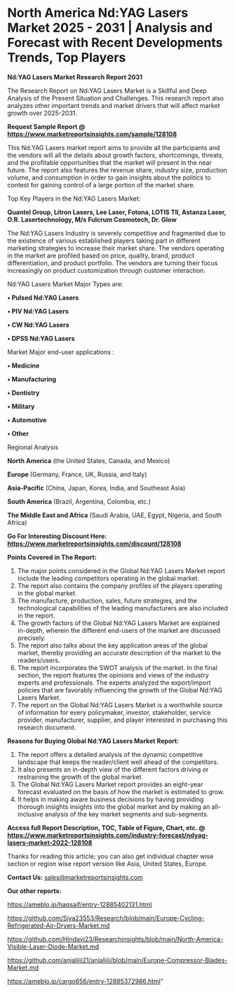 # North America Nd:YAG Lasers Market 2025 - 2031 | Analysis and Forecast with Recent Developments Trends, Top Players

<strong>Nd:YAG Lasers Market Research Report 2031</strong>

The Research Report on Nd:YAG Lasers Market is a Skillful and Deep Analysis of the Present Situation and Challenges. This research report also analyzes other important trends and market drivers that will affect market growth over 2025-2031.

<strong>Request Sample Report @ <a href=https://www.marketreportsinsights.com/sample/128108>https://www.marketreportsinsights.com/sample/128108</a></strong>

This Nd:YAG Lasers market report aims to provide all the participants and the vendors will all the details about growth factors, shortcomings, threats, and the profitable opportunities that the market will present in the near future. The report also features the revenue share, industry size, production volume, and consumption in order to gain insights about the politics to contest for gaining control of a large portion of the market share.

Top Key Players in the Nd:YAG Lasers Market:

<strong>Quantel Group, Litron Lasers, Lee Laser, Fotona, LOTIS TII, Astanza Laser, O.R. Lasertechnology, M/s Fulcrum Cosmotech, Dr. Glow</strong>

The Nd:YAG Lasers Industry is severely competitive and fragmented due to the existence of various established players taking part in different marketing strategies to increase their market share. The vendors operating in the market are profiled based on price, quality, brand, product differentiation, and product portfolio. The vendors are turning their focus increasingly on product customization through customer interaction.

Nd:YAG Lasers Market Major Types are:

<strong>• Pulsed Nd:YAG Lasers

• PIV Nd:YAG Lasers

• CW Nd:YAG Lasers

• DPSS Nd:YAG Lasers</strong>

Market Major end-user applications :

<strong>• Medicine

• Manufacturing

• Dentistry

• Military

• Automotive

• Other</strong>

Regional Analysis

</u><strong><b>North America</b></strong> (the United States, Canada, and Mexico)

<strong><b>Europe </b></strong>(Germany, France, UK, Russia, and Italy)

<strong><b>Asia-Pacific</b></strong> (China, Japan, Korea, India, and Southeast Asia)

<strong><b>South America</b></strong> (Brazil, Argentina, Colombia, etc.)

<strong><b>The Middle East and Africa</b></strong> (Saudi Arabia, UAE, Egypt, Nigeria, and South Africa)

<strong>Go For Interesting Discount Here: <a href=https://www.marketreportsinsights.com/discount/128108>https://www.marketreportsinsights.com/discount/128108</a></strong>

<strong>Points Covered in The Report:</strong>
<ol>
  <li>The major points considered in the Global Nd:YAG Lasers Market report include the leading competitors operating in the global market.</li>
  <li>The report also contains the company profiles of the players operating in the global market.</li>
  <li>The manufacture, production, sales, future strategies, and the technological capabilities of the leading manufacturers are also included in the report.</li>
  <li>The growth factors of the Global Nd:YAG Lasers Market are explained in-depth, wherein the different end-users of the market are discussed precisely.</li>
  <li>The report also talks about the key application areas of the global market, thereby providing an accurate description of the market to the readers/users.</li>
  <li>The report incorporates the SWOT analysis of the market. In the final section, the report features the opinions and views of the industry experts and professionals. The experts analyzed the export/import policies that are favorably influencing the growth of the Global Nd:YAG Lasers Market.</li>
  <li>The report on the Global Nd:YAG Lasers Market is a worthwhile source of information for every policymaker, investor, stakeholder, service provider, manufacturer, supplier, and player interested in purchasing this research document.</li>
</ol>
<strong>Reasons for Buying Global Nd:YAG Lasers Market Report:</strong>

<ol>
  <li>The report offers a detailed analysis of the dynamic competitive landscape that keeps the reader/client well ahead of the competitors.</li>
  <li>It also presents an in-depth view of the different factors driving or restraining the growth of the global market.</li>
  <li>The Global Nd:YAG Lasers Market report provides an eight-year forecast evaluated on the basis of how the market is estimated to grow.</li>
  <li>It helps in making aware business decisions by having providing thorough insights insights into the global market and by making an all-inclusive analysis of the key market segments and sub-segments.</li>
</ol>
<strong>Access full Report Description, TOC, Table of Figure, Chart, etc. @ <a href=https://www.marketreportsinsights.com/industry-forecast/ndyag-lasers-market-2022-128108>https://www.marketreportsinsights.com/industry-forecast/ndyag-lasers-market-2022-128108</a></strong>


Thanks for reading this article; you can also get individual chapter wise section or region wise report version like Asia, United States, Europe.

<strong>Contact Us:</strong>
sales@marketreportsinsights.com

<strong>Our other reports:</strong>

<a href=https://ameblo.jp/haqsaif/entry-12885402131.html>https://ameblo.jp/haqsaif/entry-12885402131.html</a>

<a href=https://github.com/Siya23553/Research/blob/main/Europe-Cycling-Refrigerated-Air-Dryers-Market.md>https://github.com/Siya23553/Research/blob/main/Europe-Cycling-Refrigerated-Air-Dryers-Market.md</a>

<a href=https://github.com/Hindavi23/Researchinsights/blob/main/North-America-Visible-Laser-Diode-Market.md>https://github.com/Hindavi23/Researchinsights/blob/main/North-America-Visible-Laser-Diode-Market.md</a>

<a href=https://github.com/anjaliiii21/anjaliiii/blob/main/Europe-Compressor-Blades-Market.md>https://github.com/anjaliiii21/anjaliiii/blob/main/Europe-Compressor-Blades-Market.md</a>

<a href=https://ameblo.jp/cargo656/entry-12885372986.html>https://ameblo.jp/cargo656/entry-12885372986.html</a>"
